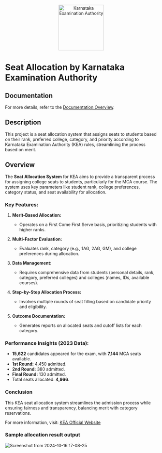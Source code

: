 <p align="center">
    <img src="https://github.com/user-attachments/assets/46a5582d-64bb-4943-80eb-0b92d54740ec" alt="Karnataka Examination Authority" width="150"/>
</p>

# Seat Allocation by Karnataka Examination Authority

## Documentation
For more details, refer to the [Documentation Overview](https://docs.google.com/document/d/1Hvexg4bYJE3dR4D8qfbN8_UiG5Wa8zVPIgNJe1SioUs/edit?usp=sharing).

## Description
This project is a seat allocation system that assigns seats to students based on their rank, preferred college, category, and priority according to Karnataka Examination Authority (KEA) rules, streamlining the process based on merit.

## Overview
The **Seat Allocation System** for KEA aims to provide a transparent process for assigning college seats to students, particularly for the MCA course. The system uses key parameters like student rank, college preferences, category status, and seat availability for allocation.

### Key Features:

1. **Merit-Based Allocation:** 
   - Operates on a First Come First Serve basis, prioritizing students with higher ranks.

2. **Multi-Factor Evaluation:** 
   - Evaluates rank, category (e.g., 1AG, 2AG, GM), and college preferences during allocation.

3. **Data Management:** 
   - Requires comprehensive data from students (personal details, rank, category, preferred colleges) and colleges (names, IDs, available courses).

4. **Step-by-Step Allocation Process:** 
   - Involves multiple rounds of seat filling based on candidate priority and eligibility.

5. **Outcome Documentation:** 
   - Generates reports on allocated seats and cutoff lists for each category.

### Performance Insights (2023 Data):
- **15,622** candidates appeared for the exam, with **7,144** MCA seats available.
- **1st Round:** 4,450 admitted.
- **2nd Round:** 380 admitted.
- **Final Round:** 130 admitted.
- Total seats allocated: **4,966**.

### Conclusion
This KEA seat allocation system streamlines the admission process while ensuring fairness and transparency, balancing merit with category reservations.

For more information, visit: [KEA Official Website](https://cetonline.karnataka.gov.in/kea/)

### Sample allocation result output

![Screenshot from 2024-10-16 17-08-25](https://github.com/user-attachments/assets/99c8f33a-78d7-4b95-afa0-14dc3ce65b3e)

